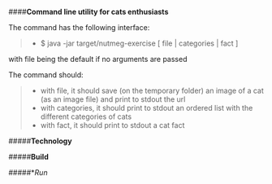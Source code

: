 ####**Command line utility for cats enthusiasts**

The command has the following interface:
> - $ java -jar target/nutmeg-exercise [ file | categories | fact ]

with file being the default if no arguments are passed

The command should:
> - with file, it should save (on the temporary folder) an image of a cat (as an image file) and print to stdout the url
> - with categories, it should print to stdout an ordered list with the different categories of cats
> - with fact, it should print to stdout a cat fact

#####**Technology**

#####**Build**

#####**Run*
